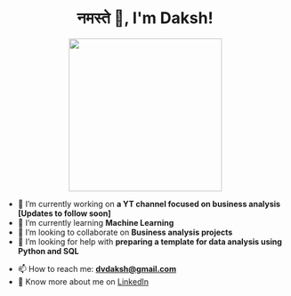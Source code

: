 <h1 align="center"> नमस्ते 🙏, I'm Daksh! </h1>

<p align="center">
<img src="https://media.giphy.com/media/yWU8UqKTsG2AKH5Mz4/giphy.gif" width="275">
</p>

<!--
**dakshvashist/dakshvashist** is a ✨ _special_ ✨ repository because its `README.md` (this file) appears on your GitHub profile.

Here are some ideas to get you started:
-->

- 🔭 I’m currently working on **a YT channel focused on business analysis [Updates to follow soon]**
- 🌱 I’m currently learning **Machine Learning**
- 👯 I’m looking to collaborate on **Business analysis projects**
- 🤔 I’m looking for help with **preparing a template for data analysis using Python and SQL**
<!--
- 💬 Ask me about ...
-->
- 📫 How to reach me: **dvdaksh@gmail.com**
- 📄 Know more about me on [LinkedIn](https://www.linkedin.com/in/dakshvashist)

